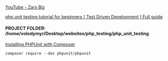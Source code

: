 [YouTube - Zarx Biz](https://www.youtube.com/@ZarxBiz)

[php unit testing tutorial for beginners [ Test Driven Development ] Full guide](https://www.youtube.com/watch?v=CmlTXDRji0A)

#### PROJECT FOLDER:    /home/volodymyr/Desktop/websites/php_testing/php_unit_testing

[Installing PHPUnit with Composer](https://docs.phpunit.de/en/10.3/installation.html#installing-phpunit-with-composer)

`composer require --dev phpunit/phpunit`